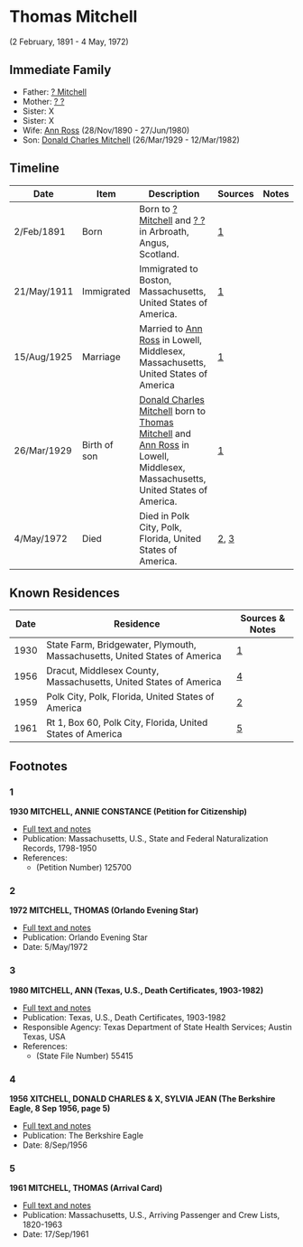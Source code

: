 ﻿---
layout: person
subject_key: i65815518
permalink: /people/i65815518
---

# Thomas Mitchell
(2 February, 1891 - 4 May, 1972)

## Immediate Family

* Father: [? Mitchell](./@47829915@--mitchell-b-d.md)
* Mother: [? ?](./@94950024@---b-d.md)
* Sister: X
* Sister: X
* Wife: [Ann Ross](./@52613824@-ann-ross-b1890-11-28-d1980-6-27.md) (28/Nov/1890 - 27/Jun/1980)
* Son: [Donald Charles Mitchell](./@49269448@-donald-charles-mitchell-b1929-3-26-d1982-3-12.md) (26/Mar/1929 - 12/Mar/1982)

## Timeline

Date | Item | Description | Sources | Notes
---|---|---|---|---
2/Feb/1891 | Born | Born to [? Mitchell](./@47829915@--mitchell-b-d.md) and [? ?](./@94950024@---b-d.md) in Arbroath, Angus, Scotland. | [1](#1) | 
21/May/1911 | Immigrated | Immigrated to Boston, Massachusetts, United States of America. | [1](#1) | 
15/Aug/1925 | Marriage | Married to [Ann Ross](./@52613824@-ann-ross-b1890-11-28-d1980-6-27.md) in Lowell, Middlesex, Massachusetts, United States of America | [1](#1) | 
26/Mar/1929 | Birth of son | [Donald Charles Mitchell](./@49269448@-donald-charles-mitchell-b1929-3-26-d1982-3-12.md) born to [Thomas Mitchell](./@65815518@-thomas-mitchell-b1891-2-2-d1972-5-4.md) and [Ann Ross](./@52613824@-ann-ross-b1890-11-28-d1980-6-27.md) in Lowell, Middlesex, Massachusetts, United States of America. | [1](#1) | 
4/May/1972 | Died | Died in Polk City, Polk, Florida, United States of America. | [2](#2), [3](#3) | 

## Known Residences

Date | Residence | Sources & Notes
---|---|---
1930 | State Farm, Bridgewater, Plymouth, Massachusetts, United States of America | [1](#1)
1956 | Dracut, Middlesex County, Massachusetts, United States of America | [4](#4)
1959 | Polk City, Polk, Florida, United States of America | [2](#2)
1961 | Rt 1, Box 60, Polk City, Florida, United States of America | [5](#5)

## Footnotes

### 1

**1930 MITCHELL, ANNIE CONSTANCE (Petition for Citizenship)**

* [Full text and notes](../sources/@88444891@-1930-mitchell,-annie-constance-petition-for-citizenship-.md)
* Publication: Massachusetts, U.S., State and Federal Naturalization Records, 1798-1950
* References: 
  * (Petition Number) 125700

### 2

**1972 MITCHELL, THOMAS (Orlando Evening Star)**

* [Full text and notes](../sources/@85742890@-1972-mitchell,-thomas-orlando-evening-star-.md)
* Publication: Orlando Evening Star
* Date: 5/May/1972

### 3

**1980 MITCHELL, ANN (Texas, U.S., Death Certificates, 1903-1982)**

* [Full text and notes](../sources/@54706080@-1980-mitchell,-ann-texas,-u.s.,-death-certificates,-1903-1982-.md)
* Publication: Texas, U.S., Death Certificates, 1903-1982
* Responsible Agency: Texas Department of State Health Services; Austin Texas, USA
* References: 
  * (State File Number) 55415

### 4

**1956 XITCHELL, DONALD CHARLES & X, SYLVIA JEAN (The Berkshire Eagle, 8 Sep 1956, page 5)**

* [Full text and notes](../sources/@67337826@-1956-mitchell,-donald-charles-&-hoctor,-sylvia-jean-the-berkshire-eagle,-8-sep-1956,-page-5-.md)
* Publication: The Berkshire Eagle
* Date: 8/Sep/1956

### 5

**1961 MITCHELL, THOMAS (Arrival Card)**

* [Full text and notes](../sources/@9737120@-1961-mitchell,-thomas-arrival-card-.md)
* Publication: Massachusetts, U.S., Arriving Passenger and Crew Lists, 1820-1963
* Date: 17/Sep/1961

